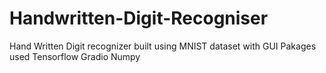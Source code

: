 # Handwritten-Digit-Recogniser
Hand Written Digit recognizer built using MNIST dataset with GUI 
Pakages used 
Tensorflow
Gradio
Numpy
